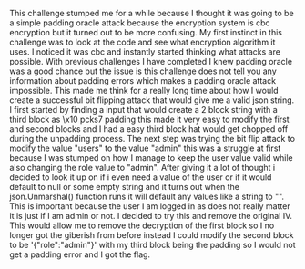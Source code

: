 This challenge stumped me for a while because I thought it was going to be a simple padding oracle attack because the encryption system is cbc encryption but it turned out to be more confusing. My first instinct in this challenge was to look at the code and see what encryption algorithm it uses. I noticed it was cbc and instantly started thinking what attacks are possible. With previous challenges I have completed I knew padding oracle was a good chance but the issue is this challenge does not tell you any information about padding errors which makes a padding oracle attack impossible. This made me think for a really long time about how I would create a successful bit flipping attack that would give me a valid json string. I first started by finding a input that would create a 2 block string with a third block as \x10 pcks7 padding this made it very easy to modify the first and second blocks and I had a easy third block hat would get chopped off during the unpadding process. The next step was trying the bit flip attack to modify the value "users" to the value "admin" this was a struggle at first because I was stumped on how I manage to keep the user value valid while also changing the role value to "admin". After giving it a lot of thought i decided to look it up on if i even need a value of the user or if it would default to null or some empty string and it turns out when the json.Unmarshal() function runs it will default any values like a string to "". This is important because the user I am logged in as does not really matter it is just if I am admin or not. I decided to try this and remove the original IV. This would allow me to remove the decryption of the first block so I no longer got the giberish from before instead I could modify the second block to be '{"role":"admin"}' with my third block being the padding so I would not get a padding error and I got the flag.
